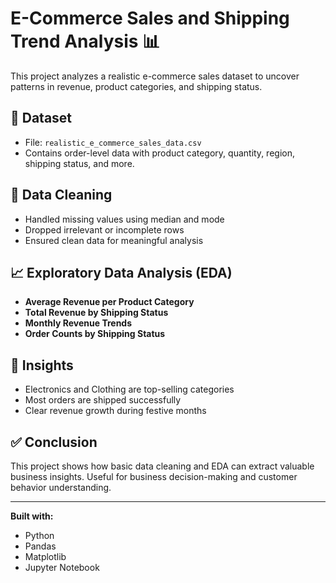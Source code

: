 # E-Commerce Sales and Shipping Trend Analysis 📊

This project analyzes a realistic e-commerce sales dataset to uncover patterns in revenue, product categories, and shipping status.

## 📂 Dataset

- File: `realistic_e_commerce_sales_data.csv`
- Contains order-level data with product category, quantity, region, shipping status, and more.

## 🧹 Data Cleaning

- Handled missing values using median and mode
- Dropped irrelevant or incomplete rows
- Ensured clean data for meaningful analysis

## 📈 Exploratory Data Analysis (EDA)

- **Average Revenue per Product Category**
- **Total Revenue by Shipping Status**
- **Monthly Revenue Trends**
- **Order Counts by Shipping Status**

## 🧐 Insights

- Electronics and Clothing are top-selling categories
- Most orders are shipped successfully
- Clear revenue growth during festive months

## ✅ Conclusion

This project shows how basic data cleaning and EDA can extract valuable business insights. Useful for business decision-making and customer behavior understanding.

---

**Built with:**  
- Python  
- Pandas  
- Matplotlib  
- Jupyter Notebook
